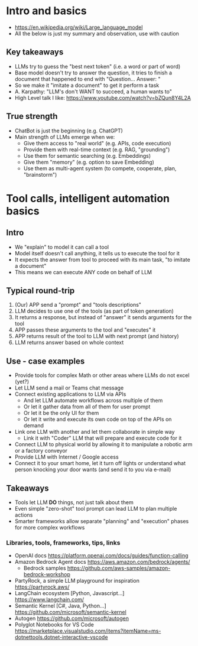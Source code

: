 # Intro and basics
- https://en.wikipedia.org/wiki/Large_language_model
- All the below is just my summary and observation, use with caution

## Key takeaways
- LLMs try to guess the "best next token" (i.e. a word or part of word)
- Base model doesn't try to answer the question, it tries to finish a document that happened to end with "Question... Answer: "
- So we make it "imitate a document" to get it perform a task
- A. Karpathy: "LLM's don't WANT to succeed, a human wants to"
- High Level talk I like: https://www.youtube.com/watch?v=bZQun8Y4L2A

## True strength
- ChatBot is just the beginning (e.g. ChatGPT)
- Main strength of LLMs emerge when we:
    - Give them access to "real world" (e.g. APIs, code execution)
    - Provide them with real-time context (e.g. RAG, "grounding")
    - Use them for semantic searching (e.g. Embeddings)
    - Give them "memory" (e.g. option to save Embedding)
    - Use them as multi-agent system (to compete, cooperate, plan, "brainstorm")

# Tool calls, intelligent automation basics

## Intro
- We "explain" to model it can call a tool
- Model itself doesn't call anything, it tells us to execute the tool for it
- It expects the answer from tool to proceed with its main task, "to imitate a document"
- This means we can execute ANY code on behalf of LLM

## Typical round-trip
1. (Our) APP send a "prompt" and "tools descriptions"
2. LLM decides to use one of the tools (as part of token generation)
3. It returns a response, but instead of "answer" it sends arguments for the tool
4. APP passes these arguments to the tool and "executes" it
5. APP returns result of the tool to LLM with next prompt (and history)
6. LLM returns answer based on whole context

## Use - case examples
- Provide tools for complex Math or other areas where LLMs do not excel (yet?)
- Let LLM send a mail or Teams chat message
- Connect existing applications to LLM via APIs
    - And let LLM automate workflows across multiple of them
    - Or let it gather data from all of them for user prompt
    - Or let it be the only UI for them
    - Or let it write and execute its own code on top of the APIs on demand
- Link one LLM with another and let them collaborate in simple way
    - Link it with "Coder" LLM that will prepare and execute code for it
- Connect LLM to physical world by allowing it to manipulate a robotic arm or a factory conveyor
- Provide LLM with Internet / Google access
- Connect it to your smart home, let it turn off lights or understand what person knocking your door wants (and send it to you via e-mail)

## Takeaways
- Tools let LLM **DO** things, not just talk about them
- Even simple "zero-shot" tool prompt can lead LLM to plan multiple actions
- Smarter frameworks allow separate "planning" and "execution" phases for more complex workflows

### Libraries, tools, frameworks, tips, links
- OpenAI docs https://platform.openai.com/docs/guides/function-calling
- Amazon Bedrock Agent docs https://aws.amazon.com/bedrock/agents/
    - Bedrock samples https://github.com/aws-samples/amazon-bedrock-workshop
- PartyRock, a simple LLM playground for inspiration https://partyrock.aws/
- LangChain ecosystem [Python, Javascript...] https://www.langchain.com/
- Semantic Kernel [C#, Java, Python...] https://github.com/microsoft/semantic-kernel
- Autogen https://github.com/microsoft/autogen
- Polyglot Notebooks for VS Code https://marketplace.visualstudio.com/items?itemName=ms-dotnettools.dotnet-interactive-vscode